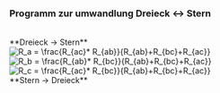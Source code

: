 ### Programm zur umwandlung Dreieck <-> Stern
<br> 
**Dreieck -> Stern** 
<br> 
<img src="https://latex.codecogs.com/svg.latex?R_a&space;=&space;\frac{R_{ac}*&space;R_{ab}}{R_{ab}&plus;R_{bc}&plus;R_{ac}}" title="R_a = \frac{R_{ac}* R_{ab}}{R_{ab}+R_{bc}+R_{ac}}" />
<br>
<img src="https://latex.codecogs.com/svg.latex?R_b&space;=&space;\frac{R_{ab}*&space;R_{bc}}{R_{ab}&plus;R_{bc}&plus;R_{ac}}" title="R_b = \frac{R_{ab}* R_{bc}}{R_{ab}+R_{bc}+R_{ac}}" />
<br>
<img src="https://latex.codecogs.com/svg.latex?R_c&space;=&space;\frac{R_{ac}*&space;R_{bc}}{R_{ab}&plus;R_{bc}&plus;R_{ac}}" title="R_c = \frac{R_{ac}* R_{bc}}{R_{ab}+R_{bc}+R_{ac}}" />
<br> 
**Stern -> Dreieck** 
